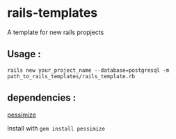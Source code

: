 # rails-templates
A template for new rails propjects

## Usage :

``` rails new your_project_name --database=postgresql -m path_to_rails_templates/rails_template.rb ```

## dependencies :

[pessimize](https://github.com/joonty/pessimize)

Install with ``` gem install pessimize ```

